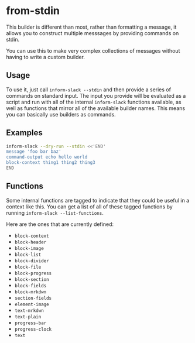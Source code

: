 # from-stdin #

This builder is different than most, rather than formatting a message,
it allows you to construct multiple messsages by providing
commands on stdin.

You can use this to make very complex collections of messages without
having to write a custom builder.

## Usage ##

To use it, just call `inform-slack --stdin` and then provide a series
of commands on standard input.  The input you provide will be
evaluated as a script and run with all of the internal `inform-slack`
functions available, as well as functions that mirror all of the
available builder names.  This means you can basically use builders as
commands.

## Examples ##

```sh
inform-slack --dry-run --stdin <<'END'
message 'foo bar baz'
command-output echo hello world
block-context thing1 thing2 thing3
END
```

## Functions ##

Some internal functions are tagged to indicate that they could be
useful in a context like this.  You can get a list of all of these
tagged functions by running `inform-slack --list-functions`.

Here are the ones that are currently defined:

* `block-context`
* `block-header`
* `block-image`
* `block-list`
* `block-divider`
* `block-file`
* `block-progress`
* `block-section`
* `block-fields`
* `block-mrkdwn`
* `section-fields`
* `element-image`
* `text-mrkdwn`
* `text-plain`
* `progress-bar`
* `progress-clock`
* `text`
